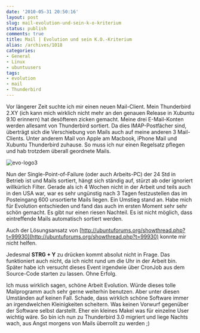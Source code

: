 ```yaml
---
date: '2010-05-31 20:50:16'
layout: post
slug: mail-evolution-und-sein-k-o-kriterium
status: publish
comments: true
title: Mail | Evolution und sein K.O.-Kriterium
alias: /archives/1018
categories:
- General
- Linux
- ubuntuusers
tags:
- evolution
- mail
- Thunderbird
---
```


Vor längerer Zeit suchte ich mir einen neuen Mail-Client. Mein Thunderbird 2.XY (ich kann mich wirklich nicht mehr an den genauen Release in Xubuntu 9.10 erinnern) hat desöfteren zicken gemacht. Meine drei E-Mail-Konten werden allesamt von Thunderbird sortiert. Da dies IMAP-Postfächer sind, überträgt sich die Verschiebung von Mails auch auf meine anderen 3 Mail-Clients. Unter anderem Mail von Apple am Macbook, iPhone Mail und Xubuntu Thunderbird zuhause. So muss ich nur einen Regelsatz pflegen und hab trotzdem überall geordnete Mails.


![evo-logo3](/uploads/2010/05/evo-logo3.png)

Nun der Single-Point-of-Failure (oder auch Arbeits-PC) der 24 Std in Betrieb ist und Mails sortiert, hängt sich ständig auf, stürzt ab oder ignoriert willkürlich Filter. Gerade als ich 4 Wochen nicht in der Arbeit und teils auch in den USA war, war es sehr ungünstig nach 3 Tagen festzustellen das im Posteingang 600 unsortierte Mails liegen. Ein Umstieg stand an. Habe mich für Evolution entschieden und fand das auch im ersten Moment sehr sehr schön gemacht. Es gibt nur einen riesen Nachteil. Es ist nicht möglich, dass eintreffende Mails automatisch sortiert werden.

Auch der Lösungsansatz von [http://ubuntuforums.org/showthread.php?t=99930](http://ubuntuforums.org/showthread.php?t=99930) konnte mir nicht helfen.

Jedesmal **STRG + Y** zu drücken kommt absolut nicht in Frage. Das funktioniert auch nicht, da ich nicht rund um die Uhr in der Arbeit bin. Später habe ich versucht dieses Event irgendwie über CronJob aus dem Source-Code starten zu lassen. Ohne Erfolg.

Ich muss wirklich sagen, schöne Arbeit Evolution. Würde dieses tolle Mailprogramm auch sehr gerne weiterhin benutzen. Aber unter diesen Umständen auf keinen Fall. Schade, dass wirklich schöne Software immer an irgendwelchen Kleinigkeiten scheitern. Was keinen Vorwurf gegenüber der Software selbst darstellt. Eher ein kleines Makel was für einzelne User wichtig wäre. So bin ich nun zu Thunderbird 3.0 migriert und liege Nachts wach, aus Angst morgens von Mails überrollt zu werden ;)

